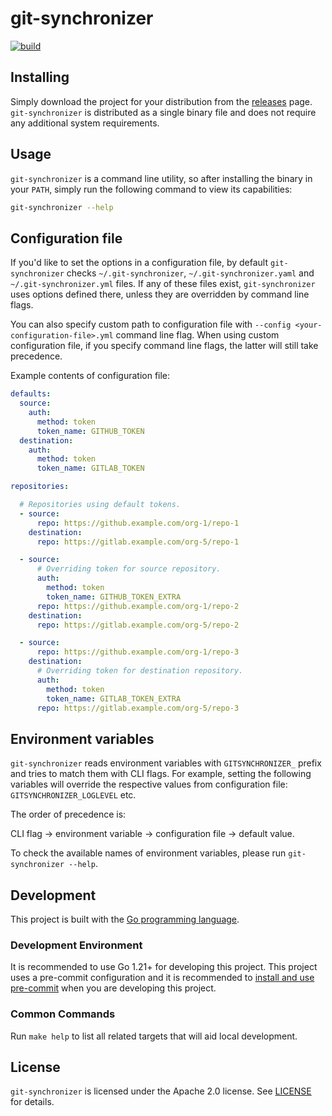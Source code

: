 # git-synchronizer

[![build](https://github.com/insightsengineering/git-synchronizer/actions/workflows/test.yml/badge.svg)](https://github.com/insightsengineering/git-synchronizer/actions/workflows/test.yml)

## Installing

Simply download the project for your distribution from the [releases](https://github.com/insightsengineering/git-synchronizer/releases) page. `git-synchronizer` is distributed as a single binary file and does not require any additional system requirements.

## Usage

`git-synchronizer` is a command line utility, so after installing the binary in your `PATH`, simply run the following command to view its capabilities:

```bash
git-synchronizer --help
```

## Configuration file

If you'd like to set the options in a configuration file, by default `git-synchronizer` checks `~/.git-synchronizer`, `~/.git-synchronizer.yaml` and `~/.git-synchronizer.yml` files.
If any of these files exist, `git-synchronizer` uses options defined there, unless they are overridden by command line flags.

You can also specify custom path to configuration file with `--config <your-configuration-file>.yml` command line flag.
When using custom configuration file, if you specify command line flags, the latter will still take precedence.

Example contents of configuration file:

```yaml
defaults:
  source:
    auth:
      method: token
      token_name: GITHUB_TOKEN
  destination:
    auth:
      method: token
      token_name: GITLAB_TOKEN

repositories:

  # Repositories using default tokens.
  - source:
      repo: https://github.example.com/org-1/repo-1
    destination:
      repo: https://gitlab.example.com/org-5/repo-1

  - source:
      # Overriding token for source repository.
      auth:
        method: token
        token_name: GITHUB_TOKEN_EXTRA
      repo: https://github.example.com/org-1/repo-2
    destination:
      repo: https://gitlab.example.com/org-5/repo-2

  - source:
      repo: https://github.example.com/org-1/repo-3
    destination:
      # Overriding token for destination repository.
      auth:
        method: token
        token_name: GITLAB_TOKEN_EXTRA
      repo: https://gitlab.example.com/org-5/repo-3
```

## Environment variables

`git-synchronizer` reads environment variables with `GITSYNCHRONIZER_` prefix and tries to match them with CLI flags.
For example, setting the following variables will override the respective values from configuration file:
`GITSYNCHRONIZER_LOGLEVEL` etc.

The order of precedence is:

CLI flag → environment variable → configuration file → default value.

To check the available names of environment variables, please run `git-synchronizer --help`.

## Development

This project is built with the [Go programming language](https://go.dev/).

### Development Environment

It is recommended to use Go 1.21+ for developing this project. This project uses a pre-commit configuration and it is recommended to [install and use pre-commit](https://pre-commit.com/#install) when you are developing this project.

### Common Commands

Run `make help` to list all related targets that will aid local development.

## License

`git-synchronizer` is licensed under the Apache 2.0 license. See [LICENSE](LICENSE) for details.
